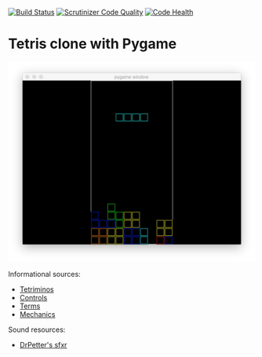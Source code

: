 [![Build Status](https://scrutinizer-ci.com/g/fpietka/py-tetris/badges/build.png?b=master)](https://scrutinizer-ci.com/g/fpietka/py-tetris/build-status/master) [![Scrutinizer Code Quality](https://scrutinizer-ci.com/g/fpietka/py-tetris/badges/quality-score.png?b=master)](https://scrutinizer-ci.com/g/fpietka/py-tetris/?branch=master) [![Code Health](https://landscape.io/github/fpietka/py-tetris/master/landscape.svg?style=flat)](https://landscape.io/github/fpietka/py-tetris/master)

# Tetris clone with Pygame

![py-tetris](docs/py-tetris.png "py-tetris")

Informational sources:
* [Tetriminos](http://strategywiki.org/wiki/Tetris_Party/Tetriminos)
* [Controls](http://www.tetrisfriends.com/help/tips_appendix.php#controls)
* [Terms](http://www.tetrisfriends.com/help/tips_appendix.php#tetristerminology)
* [Mechanics](http://meatfighter.com/nintendotetrisai/)

Sound resources:
* [DrPetter's sfxr](http://www.drpetter.se/project_sfxr.html)
